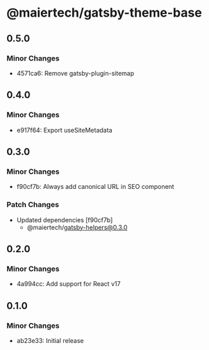 # @maiertech/gatsby-theme-base

## 0.5.0

### Minor Changes

- 4571ca6: Remove gatsby-plugin-sitemap

## 0.4.0

### Minor Changes

- e917f64: Export useSiteMetadata

## 0.3.0

### Minor Changes

- f90cf7b: Always add canonical URL in SEO component

### Patch Changes

- Updated dependencies [f90cf7b]
  - @maiertech/gatsby-helpers@0.3.0

## 0.2.0

### Minor Changes

- 4a994cc: Add support for React v17

## 0.1.0

### Minor Changes

- ab23e33: Initial release
